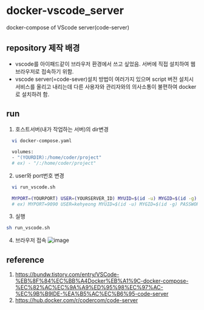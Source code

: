 # docker-vscode_server
docker-compose of VScode server(code-server)

## repository 제작 배경
* vscode를 아이패드같이 브라우저 환경에서 쓰고 싶었음. 서버에 직접 설치하여 웹브라우저로 접속하기 위함.
* vscode server(=code-sever)설치 방법이 여러가지 있으며 script 버전 설치시 서비스를 올리고 내리는데 다른 사용자와 관리자와의 의사소통이 불편하여 docker로 설치하려 함.

## run
1. 호스트서버(내가 작업하는 서버)의 dir변경
```bash
  vi docker-compose.yaml 
  
  volumes:
  - "(YOURDIR):/home/coder/project"
  # ex) - "/:/home/coder/project"
```
2. user와 port번호 변경
```bash
  vi run_vscode.sh
  
  MYPORT=(YOURPORT) USER=(YOURSERVER_ID) MYUID=$(id -u) MYGID=$(id -g) PASSWORD=ducke docker-compose up -d
  # ex) MYPORT=9090 USER=kehyeong MYUID=$(id -u) MYGID=$(id -g) PASSWORD=ducke docker-compose up -d
```
3. 실행
```bash
sh run_vscode.sh
```

4. 브라우저 접속
![image](https://user-images.githubusercontent.com/54048026/146728583-5b79c2cd-84bc-46c9-aaa0-e56f6e0be77e.png)

## reference
1. https://bundw.tistory.com/entry/VSCode-%EB%8F%84%EC%BB%A4Docker%EB%A1%9C-docker-compose-%EC%82%AC%EC%9A%A9%ED%95%98%EC%97%AC-%EC%9B%B9IDE-%EA%B5%AC%EC%B6%95-code-server
2. https://hub.docker.com/r/codercom/code-server

